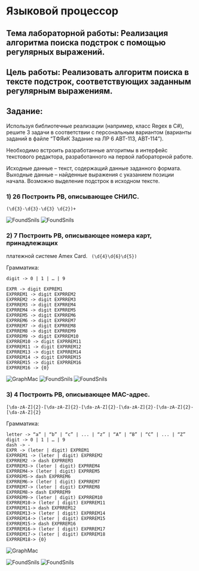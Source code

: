 # Языковой процессор

## Тема лабораторной работы: Реализация алгоритма поиска подстрок с помощью регулярных выражений.

## Цель работы: Реализовать алгоритм поиска в тексте подстрок, соответствующих заданным регулярным выражениям.

## Задание: 

Используя библиотечные реализации (например, класс Regex в C#), решите 3 задачи в соответствии с персональным вариантом (варианты заданий в файле “ТФЯиК Задание на ЛР 6 АВТ-113, АВТ-114”). 

Необходимо встроить разработанные алгоритмы в интерфейс текстового редактора, разработанного на первой лабораторной работе. 

Исходные данные – текст, содержащий данные заданного формата. Выходные данные – найденные выражения с указанием позиции начала. Возможно выделение подстрок в исходном тексте.

### 1) 26 Построить РВ, описывающее СНИЛС.
`(\d{3}-\d{3}-\d{3} \d{2})+`

![FoundSnils](docs/NofFoundSnils.png)
![FoundSnils](docs/FoundSnils.png)

### 2) 7 Построить РВ, описывающее номера карт, принадлежащих
платежной системе Amex Card.
` (\d{4}\d{6}\d{5})`

Грамматика:

```
digit -> 0 | 1 | … | 9

EXPR -> digit EXPREM1
EXPRREM1 -> digit EXPRREM2
EXPRREM2 -> digit EXPRREM3
EXPRREM3 -> digit EXPRREM4
EXPRREM4 -> digit EXPRREM5
EXPRREM5 -> digit EXPRREM6
EXPRREM6 -> digit EXPRREM7
EXPRREM7 -> digit EXPRREM8
EXPRREM8 -> digit EXPRREM9
EXPRREM9 -> digit EXPRREM10
EXPRREM10 -> digit EXPRREM11
EXPRREM11 -> digit EXPRREM12
EXPRREM13 -> digit EXPRREM14
EXPRREM14 -> digit EXPRREM15
EXPRREM15 -> digit EXPRREM16
EXPRREM16 -> {0}
```
![GraphMac](docs/graphCard.png)
![FoundSnils](docs/CardFound.png)
![FoundSnils](docs/CardNotFound.png)

### 3) 4 Построить РВ, описывающее MAC-адрес.
`[\da-zA-Z]{2}-[\da-zA-Z]{2}-[\da-zA-Z]{2}-[\da-zA-Z]{2}-[\da-zA-Z]{2}-[\da-zA-Z]{2}`

Грамматика:

```
letter -> “a” | “b” | “c” | ... | “z” | “A” | “B” | “C” | ... | “Z”
digit -> 0 | 1 | … | 9
dash -> -
EXPR -> (leter | digit) EXPREM1
EXPRREM1 -> (leter | digit) EXPRREM2
EXPRREM2 -> dash EXPRREM3
EXPRREM3-> (leter | digit) EXPRREM4
EXPRREM4-> (leter | digit) EXPRREM5
EXPRREM5-> dash EXPRREM6
EXPRREM6-> (leter | digit) EXPRREM7
EXPRREM7-> (leter | digit) EXPRREM8
EXPRREM8-> dash EXPRREM9
EXPRREM9-> (leter | digit) EXPRREM10
EXPRREM10-> (leter | digit) EXPRREM11
EXPRREM11-> dash EXPRREM12
EXPRREM13-> (leter | digit) EXPRREM14
EXPRREM14-> (leter | digit) EXPRREM15
EXPRREM15-> dash EXPRREM16
EXPRREM16-> (leter | digit) EXPRREM17
EXPRREM17-> (leter | digit) EXPRREM18
EXPRREM18-> {0}
```
![GraphMac](docs/graphMAC.png)

![FoundSnils](docs/FoundMac.png)
![FoundSnils](docs/NotFoundMac.png)
